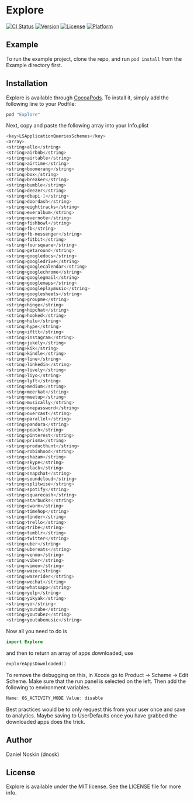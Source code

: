 # Explore

[![CI Status](http://img.shields.io/travis/dnosk/Explore.svg?style=flat)](https://travis-ci.org/dnosk/Explore)
[![Version](https://img.shields.io/cocoapods/v/Explore.svg?style=flat)](http://cocoapods.org/pods/Explore)
[![License](https://img.shields.io/cocoapods/l/Explore.svg?style=flat)](http://cocoapods.org/pods/Explore)
[![Platform](https://img.shields.io/cocoapods/p/Explore.svg?style=flat)](http://cocoapods.org/pods/Explore)

## Example

To run the example project, clone the repo, and run `pod install` from the Example directory first.

## Installation

Explore is available through [CocoaPods](http://cocoapods.org). To install
it, simply add the following line to your Podfile:

```ruby
pod "Explore"
```

Next, copy and paste the following array into your Info.plist

```swift
<key>LSApplicationQueriesSchemes</key>
<array>
<string>allo</string>
<string>airbnb</string>
<string>airtable</string>
<string>airtime</string>
<string>boomerang</string>
<string>box</string>
<string>breaker</string>
<string>bumble</string>
<string>deezer</string>
<string>dbapi-1</string>
<string>doordash</string>
<string>eighttracks</string>
<string>everalbum</string>
<string>evernote</string>
<string>fishbowl</string>
<string>fb</string>
<string>fb-messenger</string>
<string>fitbit</string>
<string>foursquare</string>
<string>getaround</string>
<string>googledocs</string>
<string>googledrive</string>
<string>googlecalendar</string>
<string>googlechrome</string>
<string>googlegmail</string>
<string>googlemaps</string>
<string>googleplaymusic</string>
<string>googlesheets</string>
<string>groupme</string>
<string>hinge</string>
<string>hipchat</string>
<string>hooked</string>
<string>hulu</string>
<string>hype</string>
<string>ifttt</string>
<string>instagram</string>
<string>jukely</string>
<string>kik</string>
<string>kindle</string>
<string>line</string>
<string>linkedin</string>
<string>lively</string>
<string>liyo</string>
<string>lyft</string>
<string>medium</string>
<string>meerkat</string>
<string>meetup</string>
<string>musically</string>
<string>onepassword</string>
<string>overcast</string>
<string>parallel</string>
<string>pandora</string>
<string>peach</string>
<string>pinterest</string>
<string>prisma</string>
<string>producthunt</string>
<string>robinhood</string>
<string>shazam</string>
<string>skype</string>
<string>slack</string>
<string>snapchat</string>
<string>soundcloud</string>
<string>splitwise</string>
<string>spotify</string>
<string>squarecash</string>
<string>starbucks</string>
<string>swarm</string>
<string>timehop</string>
<string>tinder</string>
<string>trello</string>
<string>tribe</string>
<string>tumblr</string>
<string>twitter</string>
<string>uber</string>
<string>ubereats</string>
<string>venmo</string>
<string>viber</string>
<string>vimeo</string>
<string>waze</string>
<string>wazerider</string>
<string>wechat</string>
<string>whatsapp</string>
<string>yelp</string>
<string>yikyak</string>
<string>yo</string>
<string>youtube</string>
<string>youtubez</string>
<string>youtubemusic</string>
```

Now all you need to do is

```swift
import Explore
```

and then to return an array of apps downloaded, use

```swift
exploreAppsDownloaded()
```

To remove the debugging on this, in Xcode go to Product -> Scheme -> Edit Scheme. Make sure that the run panel is selected on the left. Then add the following to environment variables.

```swift
Name: OS_ACTIVITY_MODE Value: disable
```

Best practices would be to only request this from your user once and save to analytics. Maybe saving to UserDefaults once you have grabbed the downloaded apps does the trick.

## Author

Daniel Noskin (dnosk)

## License

Explore is available under the MIT license. See the LICENSE file for more info.

